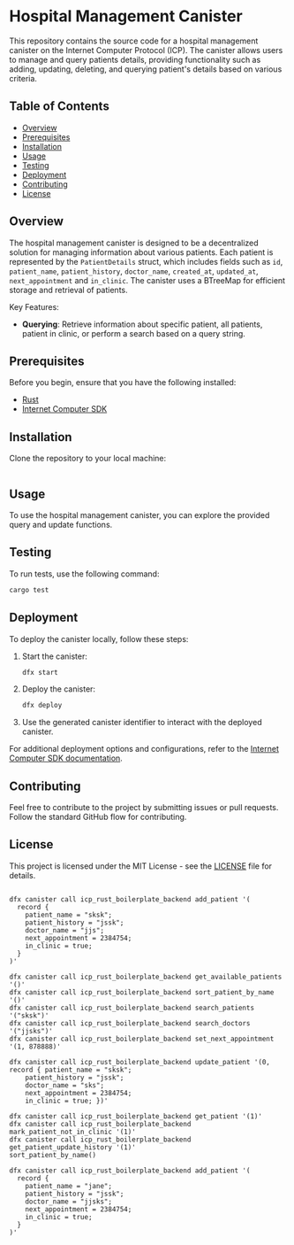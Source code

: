 # Hospital Management Canister

This repository contains the source code for a hospital management canister on the Internet Computer Protocol (ICP). The canister allows users to manage and query patients details, providing functionality such as adding, updating, deleting, and querying patient's details based on various criteria.

## Table of Contents

- [Overview](#overview)
- [Prerequisites](#prerequisites)
- [Installation](#installation)
- [Usage](#usage)
- [Testing](#testing)
- [Deployment](#deployment)
- [Contributing](#contributing)
- [License](#license)

## Overview

The hospital management canister is designed to be a decentralized solution for managing information about various patients. Each patient is represented by the `PatientDetails` struct, which includes fields such as `id`, `patient_name`, `patient_history`, `doctor_name`, `created_at`, `updated_at`, `next_appointment` and `in_clinic`. The canister uses a BTreeMap for efficient storage and retrieval of patients.

Key Features:

- **Querying**: Retrieve information about specific patient, all patients, patient in clinic, or perform a search based on a query string.

## Prerequisites

Before you begin, ensure that you have the following installed:

- [Rust](https://www.rust-lang.org/tools/install)
- [Internet Computer SDK](https://sdk.dfinity.org/docs/quickstart/local-quickstart.html)

## Installation

Clone the repository to your local machine:

```bash

```

## Usage

To use the hospital management canister, you can explore the provided query and update functions.

## Testing

To run tests, use the following command:

```bash
cargo test
```

## Deployment

To deploy the canister locally, follow these steps:

1. Start the canister:

   ```bash
   dfx start
   ```

2. Deploy the canister:

   ```bash
   dfx deploy
   ```

3. Use the generated canister identifier to interact with the deployed canister.

For additional deployment options and configurations, refer to the [Internet Computer SDK documentation](https://sdk.dfinity.org/docs/quickstart/local-quickstart.html).

## Contributing

Feel free to contribute to the project by submitting issues or pull requests. Follow the standard GitHub flow for contributing.

## License

This project is licensed under the MIT License - see the [LICENSE](LICENSE) file for details.
```

dfx canister call icp_rust_boilerplate_backend add_patient '(
  record {
    patient_name = "sksk";
    patient_history = "jssk";
    doctor_name = "jjs";
    next_appointment = 2384754;
    in_clinic = true;
  }
)'

dfx canister call icp_rust_boilerplate_backend get_available_patients '()'
dfx canister call icp_rust_boilerplate_backend sort_patient_by_name '()'
dfx canister call icp_rust_boilerplate_backend search_patients '("sksk")'
dfx canister call icp_rust_boilerplate_backend search_doctors '("jjsks")'
dfx canister call icp_rust_boilerplate_backend set_next_appointment '(1, 878888)'

dfx canister call icp_rust_boilerplate_backend update_patient '(0, record { patient_name = "sksk";
    patient_history = "jssk";
    doctor_name = "sks";
    next_appointment = 2384754;
    in_clinic = true; })'

dfx canister call icp_rust_boilerplate_backend get_patient '(1)'
dfx canister call icp_rust_boilerplate_backend mark_patient_not_in_clinic '(1)'
dfx canister call icp_rust_boilerplate_backend get_patient_update_history '(1)'
sort_patient_by_name()

dfx canister call icp_rust_boilerplate_backend add_patient '(
  record {
    patient_name = "jane";
    patient_history = "jssk";
    doctor_name = "jjsks";
    next_appointment = 2384754;
    in_clinic = true;
  }
)'
